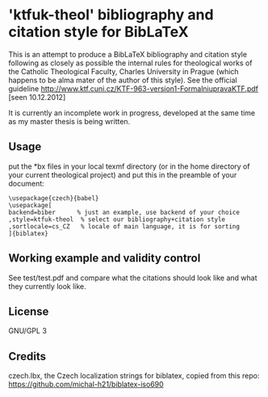 # 'ktfuk-theol' bibliography and citation style for BibLaTeX #

This is an attempt to produce a BibLaTeX bibliography and citation style
following as closely as possible the internal rules for theological works
of the Catholic Theological Faculty, Charles University in Prague 
(which happens to be alma mater of the author of this style).
See the official guideline
http://www.ktf.cuni.cz/KTF-963-version1-FormalniupravaKTF.pdf [seen 10.12.2012]

It is currently an incomplete work in progress, developed at the same time as
my master thesis is being written.

## Usage ##

put the *bx files in your local texmf directory (or in the home directory
of your current theological project) and put this in the preamble
of your document:

	\usepackage{czech}{babel}
	\usepackage[
	backend=biber      % just an example, use backend of your choice
	,style=ktfuk-theol  % select our bibliography+citation style
	,sortlocale=cs_CZ   % locale of main language, it is for sorting
	]{biblatex}
	
## Working example and validity control ##

See test/test.pdf and compare what the citations should look like and what
they currently look like.

## License ##

GNU/GPL 3

## Credits ##

czech.lbx, the Czech localization strings for biblatex, copied from this repo:
https://github.com/michal-h21/biblatex-iso690
